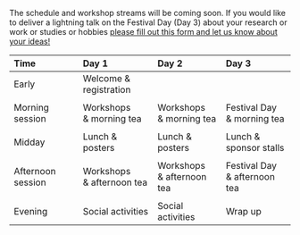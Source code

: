 The schedule and workshop streams will be coming soon. If you would like to deliver a lightning talk on the Festival Day (Day 3) about your research or work or studies or hobbies [please fill out this form and let us know about your ideas!](https://docs.google.com/forms/d/e/1FAIpQLSdLGw_gfABKlOm3XK1jABr4-ZKPQRJiBDsk3eA5vIchbj9tIw/viewform)

| Time | Day 1 | Day 2 | Day 3 |
| :--- | :--- | :--- | :--- |
| Early | Welcome & registration |||
|||||<br><br>
| Morning session | Workshops<br>& morning tea | Workshops<br>& morning tea | Festival Day<br>& morning tea |
|||||<br><br>
| Midday | Lunch & posters | Lunch & posters&nbsp;&nbsp;&nbsp;&nbsp;&nbsp; | Lunch & sponsor stalls |
|||||<br><br>
| Afternoon session&nbsp;&nbsp;&nbsp;&nbsp;&nbsp; | Workshops<br>& afternoon tea | Workshops<br>& afternoon tea | Festival Day<br>& afternoon tea |
|||||<br><br>
| Evening | Social activities | Social activities | Wrap up |
